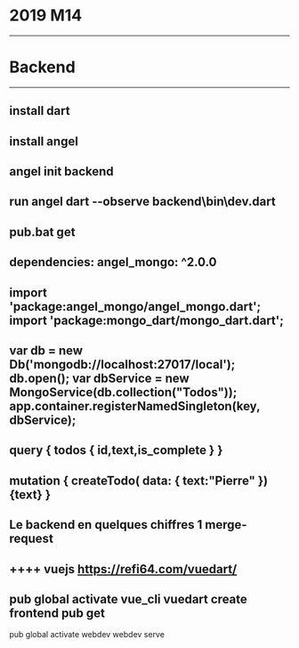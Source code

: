 # 2019 M14
---
# Backend
---
install dart
---
install angel
---
angel init backend
---
run angel
dart --observe backend\bin\dev.dart
---
pub.bat get
---
dependencies:
  angel_mongo: ^2.0.0
---
import 'package:angel_mongo/angel_mongo.dart';
import 'package:mongo_dart/mongo_dart.dart'; 
---
var db = new Db('mongodb://localhost:27017/local');
  db.open();
  var dbService = new MongoService(db.collection("Todos"));
  app.container.registerNamedSingleton(key, dbService);
---
query
{
  todos {
    id,text,is_complete
  }
} 
---
mutation
{
  createTodo(
    data: {
      text:"Pierre"
    }){text}
}
---
Le backend en quelques chiffres
1 merge-request
---




++++
vuejs 
https://refi64.com/vuedart/
---
pub global activate vue_cli 
vuedart create frontend 
pub get
---
pub global activate webdev 
webdev serve